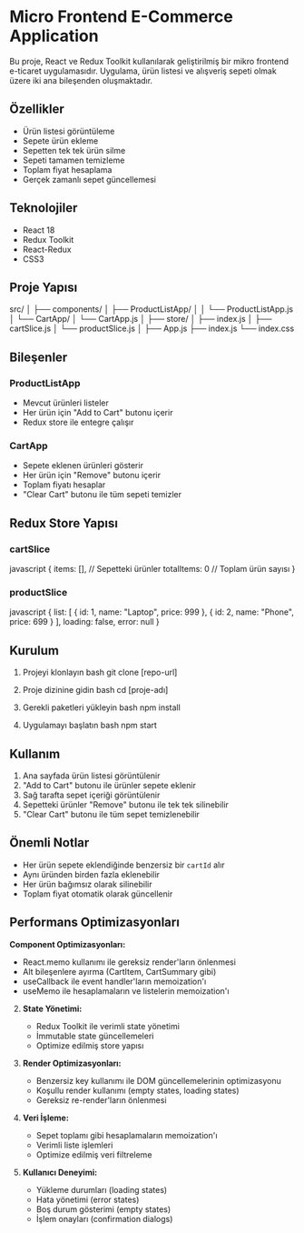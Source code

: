 # Micro Frontend E-Commerce Application

Bu proje, React ve Redux Toolkit kullanılarak geliştirilmiş bir mikro frontend e-ticaret uygulamasıdır. Uygulama, ürün listesi ve alışveriş sepeti olmak üzere iki ana bileşenden oluşmaktadır.

## Özellikler

- Ürün listesi görüntüleme
- Sepete ürün ekleme
- Sepetten tek tek ürün silme
- Sepeti tamamen temizleme
- Toplam fiyat hesaplama
- Gerçek zamanlı sepet güncellemesi

## Teknolojiler

- React 18
- Redux Toolkit
- React-Redux
- CSS3

## Proje Yapısı

src/
│
├── components/
│ ├── ProductListApp/
│ │ └── ProductListApp.js
│ └── CartApp/
│ └── CartApp.js
│
├── store/
│ ├── index.js
│ ├── cartSlice.js
│ └── productSlice.js
│
├── App.js
├── index.js
└── index.css

## Bileşenler

### ProductListApp

- Mevcut ürünleri listeler
- Her ürün için "Add to Cart" butonu içerir
- Redux store ile entegre çalışır

### CartApp

- Sepete eklenen ürünleri gösterir
- Her ürün için "Remove" butonu içerir
- Toplam fiyatı hesaplar
- "Clear Cart" butonu ile tüm sepeti temizler

## Redux Store Yapısı

### cartSlice

javascript
{
items: [], // Sepetteki ürünler
totalItems: 0 // Toplam ürün sayısı
}

### productSlice

javascript
{
list: [
{ id: 1, name: "Laptop", price: 999 },
{ id: 2, name: "Phone", price: 699 }
],
loading: false,
error: null
}

## Kurulum

1. Projeyi klonlayın
   bash git clone [repo-url]

2. Proje dizinine gidin
   bash cd [proje-adı]

3. Gerekli paketleri yükleyin
   bash npm install

4. Uygulamayı başlatın
   bash npm start

## Kullanım

1. Ana sayfada ürün listesi görüntülenir
2. "Add to Cart" butonu ile ürünler sepete eklenir
3. Sağ tarafta sepet içeriği görüntülenir
4. Sepetteki ürünler "Remove" butonu ile tek tek silinebilir
5. "Clear Cart" butonu ile tüm sepet temizlenebilir

## Önemli Notlar

- Her ürün sepete eklendiğinde benzersiz bir `cartId` alır
- Aynı üründen birden fazla eklenebilir
- Her ürün bağımsız olarak silinebilir
- Toplam fiyat otomatik olarak güncellenir

## Performans Optimizasyonları

**Component Optimizasyonları:**

- React.memo kullanımı ile gereksiz render'ların önlenmesi
- Alt bileşenlere ayırma (CartItem, CartSummary gibi)
- useCallback ile event handler'ların memoization'ı
- useMemo ile hesaplamaların ve listelerin memoization'ı

2. **State Yönetimi:**

   - Redux Toolkit ile verimli state yönetimi
   - İmmutable state güncellemeleri
   - Optimize edilmiş store yapısı

3. **Render Optimizasyonları:**

   - Benzersiz key kullanımı ile DOM güncellemelerinin optimizasyonu
   - Koşullu render kullanımı (empty states, loading states)
   - Gereksiz re-render'ların önlenmesi

4. **Veri İşleme:**

   - Sepet toplamı gibi hesaplamaların memoization'ı
   - Verimli liste işlemleri
   - Optimize edilmiş veri filtreleme

5. **Kullanıcı Deneyimi:**
   - Yükleme durumları (loading states)
   - Hata yönetimi (error states)
   - Boş durum gösterimi (empty states)
   - İşlem onayları (confirmation dialogs)

